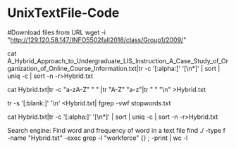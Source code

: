 # UnixTextFile-Code

#Download files from URL
 wget -i "http://129.120.58.147/INFO5502fall2018/class/Group1/2009/"
 
cat A_Hybrid_Approach_to_Undergraduate_LIS_Instruction_A_Case_Study_of_Organization_of_Online_Course_Information.txt|tr -c '[:alpha:]' '[\n*]' | sort | uniq -c | sort -n -r>Hybrid.txt

cat Hybrid.txt|tr -c "a-zA-Z" " " |tr "A-Z" "a-z"|tr " " "\n" >Hybrid.txt

tr -s '[:blank:]' '\n' <Hybrid.txt| fgrep -vwf stopwords.txt

cat Hybrid.txt|tr -c '[:alpha:]' '[\n*]' | sort | uniq -c | sort -n -r>Hybrid.txt

Search engine: Find word and frequency of word in a text file
  find ./ -type f -name "Hybrid.txt" -exec grep -l  "workforce"  {} \; -print | wc -l

